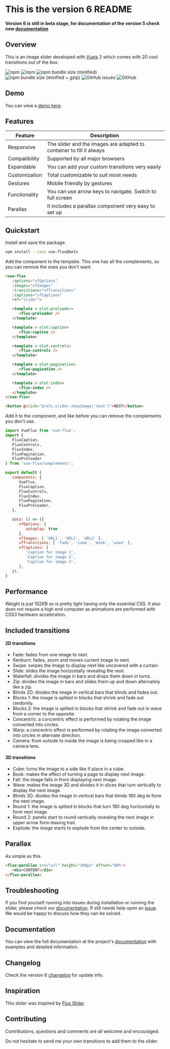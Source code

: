 # This is the version 6 README

**Version 6 is still in beta stage, for documentation of the version 5 check new [documentation](https://deulos.github.io/vue-flux-docs/v5/)**

## Overview

This is an image slider developed with [Vuejs](https://vuejs.org/) 2 which comes with 20 cool transitions out of the box.

![npm](https://img.shields.io/npm/v/vue-flux/beta.svg?style=flat-square)
![npm](https://img.shields.io/npm/dt/vue-flux.svg?style=flat-square)
![npm bundle size (minified)](https://img.shields.io/bundlephobia/min/vue-flux/beta.svg?style=flat-square)
![npm bundle size (minified + gzip)](https://img.shields.io/bundlephobia/minzip/vue-flux/beta.svg?style=flat-square)
![GitHub issues](https://img.shields.io/github/issues-raw/deulos/vue-flux.svg?style=flat-square)
![GitHub](https://img.shields.io/github/license/mashape/apistatus.svg?style=flat-square)

## Demo

You can view a [demo here](https://deulos.github.io/vue-flux-docs/).

## Features
| Feature | Description |
|---------|-------------|
| Responsive | The slider and the images are adapted to container to fill it always |
| Compatibility | Supported by all major browsers |
| Expandable | You can add your custom transitions very easily |
| Customization | Total customizable to suit most needs |
| Gestures | Mobile friendly by gestures |
| Functionality | You can use arrow keys to navigate. Switch to full screen |
| Parallax | It includes a parallax component very easy to set up |

## Quickstart

Install and save the package.

``` bash
npm install --save vue-flux@beta
```

Add the component to the template. This one has all the complements, so you can remove the ones you don't want.

``` html
<vue-flux
   :options="vfOptions"
   :images="vfImages"
   :transitions="vfTransitions"
   :captions="vfCaptions"
   ref="slider">

   <template v-slot:preloader>
      <flux-preloader />
   </template>

   <template v-slot:caption>
      <flux-caption />
   </template>

   <template v-slot:controls>
      <flux-controls />
   </template>

   <template v-slot:pagination>
      <flux-pagination />
   </template>

   <template v-slot:index>
      <flux-index />
   </template>
</vue-flux>

<button @click="$refs.slider.showImage('next')">NEXT</button>
```

Add it to the component, and like before you can remove the complements you don't use.

``` javascript
import VueFlux from 'vue-flux';
import {
   FluxCaption,
   FluxControls,
   FluxIndex,
   FluxPagination,
   FluxPreloader
} from 'vue-flux/complements';

export default {
   components: {
      VueFlux,
      FluxCaption,
      FluxControls,
      FluxIndex,
      FluxPagination,
      FluxPreloader,
   },

   data: () => ({
      vfOptions: {
         autoplay: true
      },
      vfImages: [ 'URL1', 'URL2', 'URL3' ],
      vfTransitions: [ 'fade', 'cube', 'book', 'wave' ],
      vfCaptions: [
         'Caption for image 1',
         'Caption for image 2',
         'Caption for image 3',
      ],
   }),
}
```

## Performance

Weight is just 102KB so is pretty light having only the essential CSS. It also does not require a high end computer as animations are performed with CSS3 hardware acceleration.

## Included transitions

#### 2D transitions
* Fade: fades from one image to next.
* Kenburn: fades, zoom and moves current image to next.
* Swipe: swipes the image to display next like uncovered with a curtain.
* Slide: slides the image horizontally revealing the next.
* Waterfall: divides the image in bars and drops them down in turns.
* Zip: divides the image in bars and slides them up and down alternately like a zip.
* Blinds 2D: divides the image in vertical bars that blinds and fades out.
* Blocks 1: the image is splited in blocks that shrink and fade out randomly.
* Blocks 2: the image is splited in blocks that shrink and fade out in wave from a corner to the opposite.
* Concentric: a concentric effect is performed by rotating the image converted into circles.
* Warp: a concentric effect is performed by rotating the image converted into circles in alternate direction.
* Camera: from outside to inside the image is being cropped like in a camera lens.

#### 3D transitions
* Cube: turns the image to a side like if place in a cube.
* Book: makes the effect of turning a page to display next image.
* Fall: the image falls in front displaying next image.
* Wave: makes the image 3D and divides it in slices that turn vertically to display the next image.
* Blinds 3D: divides the image in vertical bars that blinds 180 deg to form the next image.
* Round 1: the image is splited in blocks that turn 180 deg horizontally to form next image.
* Round 2: panels start to round vertically revealing the next image in upper arrow form leaving trail.
* Explode: the image starts to explode from the center to outside.

## Parallax

As simple as this.

``` html
<flux-parallax src="url" height="300px" offset="80%">
   <div>CONTENT</div>
</flux-parallax>
```

## Troubleshooting

If you find yourself running into issues during installation or running the slider, please check our [documentation](https://deulos.github.io/vue-flux-docs/v6/). If still needs help open an [issue](https://github.com/deulos/vue-flux/issues/new). We would be happy to discuss how they can be solved.

## Documentation

You can view the full documentation at the project's [documentation](https://deulos.github.io/vue-flux-docs/v6/) with examples and detailed information.

## Changelog

Check the version 6 [changelog](https://deulos.github.io/vue-flux-docs/v6/changelog) for update info.

## Inspiration

This slider was inspired by [Flux Slider](http://joelambert.co.uk/flux/).

## Contributing

Contributions, questions and comments are all welcome and encouraged.

Do not hesitate to send me your own transitions to add them to the slider.
